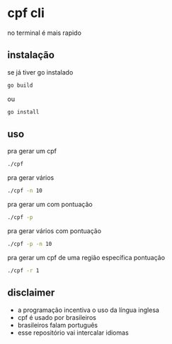# cpf cli

no terminal é mais rapido

## instalação

se já tiver go instalado

```bash
go build
```

ou

```bash
go install
```

## uso

pra gerar um cpf
```bash
./cpf 
```

pra gerar vários 
```bash
./cpf -n 10
```

pra gerar um com pontuação 
```bash
./cpf -p
```

pra gerar vários com pontuação 
```bash
./cpf -p -n 10
```

pra gerar um cpf de uma região específica pontuação 
```bash
./cpf -r 1
```

## disclaimer

* a programação incentiva o uso da língua inglesa
* cpf é usado por brasileiros
* brasileiros falam português
* esse repositório vai intercalar idiomas
